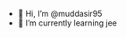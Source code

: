 - 👋 Hi, I’m @muddasir95
- 🌱 I’m currently learning jee

<!---
muddasir95/muddasir95 is a ✨ special ✨ repository because its `README.md` (this file) appears on your GitHub profile.
You can click the Preview link to take a look at your changes.
--->
